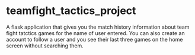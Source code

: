 # teamfight_tactics_project
A flask application that gives you the match history information about team fight tatctics games for the name of user entered. You can also create an account to follow a user and you see their last three games on the home screen without searching them. 
